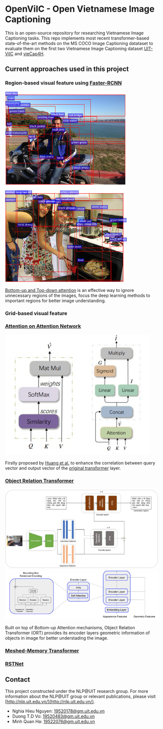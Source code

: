 OpenViIC - Open Vietnamese Image Captioning
====

This is an open-source repository for researching Vietnamese Image Captioning tasks. This repo implements most recent transformer-based state-of-the-art methods on the MS COCO Image Captioning datataset to evaluate them on the first two Vietnamese Image Captioning dataset [UIT-ViIC](https://arxiv.org/pdf/2002.00175.pdf) and [vieCap4H](https://people.cs.umu.se/sonvx/files/VieCap4H_VLSP21.pdf).

## Current approaches used in this project

### Region-based visual feature using [Faster-RCNN](https://arxiv.org/pdf/1506.01497.pdf)

![Bottom-up example 1](images/bottom_up/rcnn_example_1.png)
![Bottom-up example 1](images/bottom_up/rcnn_example_2.png)

[Bottom-up and Top-down attention](https://arxiv.org/abs/1707.07998) is an effective way to ignore unnecessary regions of the images, focus the deep learning methods to important regions for better image understanding.

### Grid-based visual feature

### [Attention on Attention Network](https://arxiv.org/pdf/1908.06954.pdf)

![Attention on Attention](images/AoA/aoa.png)

Firstly proposed by [Huang et al.](https://arxiv.org/pdf/1908.06954.pdf) to enhance the correlation between query vector and output vector of the [original transformer](https://arxiv.org/pdf/1706.03762) layer.

### [Object Relation Transformer](https://arxiv.org/pdf/1906.05963.pdf)

![ORT](images/ORT/ORT.jpg)
![geometric_attention](images/ORT/geometric_attention.png)

Built on top of Bottom-up Attention mechanisms, Object Relation Transformer (ORT) provides its encoder layers geometric information of objects in image for better understading the image.

### [Meshed-Memory Transformer](https://arxiv.org/pdf/1912.08226.pdf)

### [RSTNet](https://openaccess.thecvf.com/content/CVPR2021/papers/Zhang_RSTNet_Captioning_With_Adaptive_Attention_on_Visual_and_Non-Visual_Words_CVPR_2021_paper.pdf)

## Contact
This project constructed under the NLP@UIT research group. For more information about the NLP@UIT group or relevant publications, please visit [http://nlp.uit.edu.vn/](http://nlp.uit.edu.vn/).

 - Nghia Hieu Nguyen: [19520178@gm.uit.edu.vn](mailto:19520178@gm.uit.edu.vn)
 - Duong T.D Vo: [19520483@gm.uit.edu.vn](mailto:19520483@gm.uit.edu.vn)
 - Minh Quan Ha: [19522076@gm.uit.edu.vn](mailto:19522076@gm.uit.edu.vn)